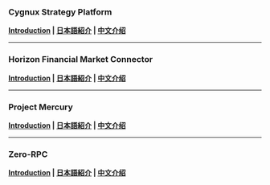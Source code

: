 ### Cygnux Strategy Platform

**[Introduction](https://github.com/Cygnux-Ltb/.github/blob/master/introductions/cygnux-introduction-en.md)  |  [日本語紹介](https://github.com/Cygnux-Ltb/.github/blob/master/introductions/cygnux-introduction-jp.md)  |  [中文介绍](https://github.com/Cygnux-Ltb/.github/blob/master/introductions/cygnux-introduction-zh.md)**

---

### Horizon Financial Market Connector

**[Introduction](https://github.com/Cygnux-Ltb/.github/blob/master/introductions/horizon-introduction-en.md)  |  [日本語紹介](https://github.com/Cygnux-Ltb/.github/blob/master/introductions/horizon-introduction-jp.md)  |  [中文介绍](https://github.com/Cygnux-Ltb/.github/blob/master/introductions/horizon-introduction-zh.md)**

---

### Project Mercury

**[Introduction](https://github.com/Cygnux-Ltb/.github/blob/master/introductions/mercury-introduction-en.md)  |  [日本語紹介](https://github.com/Cygnux-Ltb/.github/blob/master/introductions/mercury-introduction-en.md)  |  [中文介绍](https://github.com/Cygnux-Ltb/.github/blob/master/introductions/mercury-introduction-en.md)**

---

### Zero-RPC

**[Introduction](https://github.com/Cygnux-Ltb)  |  [日本語紹介](https://github.com/Cygnux-Ltb)  |  [中文介绍](https://github.com/Cygnux-Ltb)**
